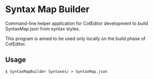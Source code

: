 # Syntax Map Builder

Command-line helper application for CotEditor development to build SyntaxMap.json from syntax styles.

This program is aimed to be used only locally on the build phase of CotEditor.


## Usage

```
$ SyntaxMapBuilder Syntaxes/ > SyntaxMap.json
```
